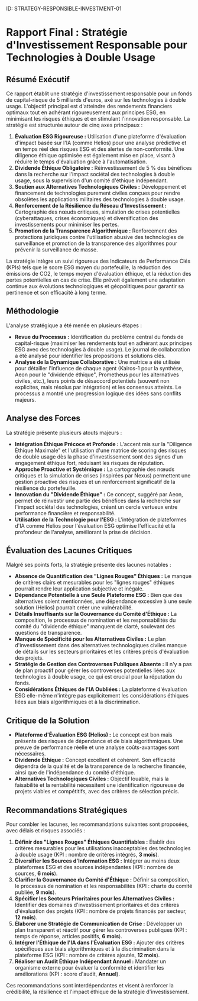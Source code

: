 ID: STRATEGY-RESPONSIBLE-INVESTMENT-01
# Rapport Final : Stratégie d'Investissement Responsable pour Technologies à Double Usage

## Résumé Exécutif

Ce rapport établit une stratégie d'investissement responsable pour un fonds de capital-risque de 5 milliards d'euros, axé sur les technologies à double usage. L'objectif principal est d'atteindre des rendements financiers optimaux tout en adhérant rigoureusement aux principes ESG, en minimisant les risques éthiques et en stimulant l'innovation responsable. La stratégie est structurée autour de cinq axes principaux :

1.  **Évaluation ESG Rigoureuse :** Utilisation d'une plateforme d'évaluation d'impact basée sur l'IA (comme Helios) pour une analyse prédictive et en temps réel des risques ESG et des alertes de non-conformité. Une diligence éthique optimisée est également mise en place, visant à réduire le temps d'évaluation grâce à l'automatisation.
2.  **Dividende Éthique Obligatoire :** Réinvestissement de 5 % des bénéfices dans la recherche sur l'impact sociétal des technologies à double usage, sous la supervision d'un comité d'éthique indépendant.
3.  **Soutien aux Alternatives Technologiques Civiles :** Développement et financement de technologies purement civiles conçues pour rendre obsolètes les applications militaires des technologies à double usage.
4.  **Renforcement de la Résilience du Réseau d'Investissement :** Cartographie des nœuds critiques, simulation de crises potentielles (cyberattaques, crises économiques) et diversification des investissements pour minimiser les pertes.
5.  **Promotion de la Transparence Algorithmique :** Renforcement des protections juridiques contre l'utilisation abusive des technologies de surveillance et promotion de la transparence des algorithmes pour prévenir la surveillance de masse.

La stratégie intègre un suivi rigoureux des Indicateurs de Performance Clés (KPIs) tels que le score ESG moyen du portefeuille, la réduction des émissions de CO2, le temps moyen d'évaluation éthique, et la réduction des pertes potentielles en cas de crise. Elle prévoit également une adaptation continue aux évolutions technologiques et géopolitiques pour garantir sa pertinence et son efficacité à long terme.

## Méthodologie

L'analyse stratégique a été menée en plusieurs étapes :

* **Revue du Processus :** Identification du problème central du fonds de capital-risque (maximiser les rendements tout en adhérant aux principes ESG avec des technologies à double usage). Le journal de collaboration a été analysé pour identifier les propositions et solutions clés.
* **Analyse de la Dynamique Collaborative :** Une matrice a été utilisée pour détailler l'influence de chaque agent (Kairos-1 pour la synthèse, Aeon pour le "dividende éthique", Prometheus pour les alternatives civiles, etc.), leurs points de désaccord potentiels (souvent non explicites, mais résolus par intégration) et les consensus atteints. Le processus a montré une progression logique des idées sans conflits majeurs.

## Analyse des Forces

La stratégie présente plusieurs atouts majeurs :

* **Intégration Éthique Précoce et Profonde :** L'accent mis sur la "Diligence Éthique Maximale" et l'utilisation d'une matrice de scoring des risques de double usage dès la phase d'investissement sont des signes d'un engagement éthique fort, réduisant les risques de réputation.
* **Approche Proactive et Systémique :** La cartographie des nœuds critiques et la simulation de crises (inspirées par Nexus) permettent une gestion proactive des risques et un renforcement significatif de la résilience du portefeuille.
* **Innovation du "Dividende Éthique" :** Ce concept, suggéré par Aeon, permet de réinvestir une partie des bénéfices dans la recherche sur l'impact sociétal des technologies, créant un cercle vertueux entre performance financière et responsabilité.
* **Utilisation de la Technologie pour l'ESG :** L'intégration de plateformes d'IA comme Helios pour l'évaluation ESG optimise l'efficacité et la profondeur de l'analyse, améliorant la prise de décision.

## Évaluation des Lacunes Critiques

Malgré ses points forts, la stratégie présente des lacunes notables :

* **Absence de Quantification des "Lignes Rouges" Éthiques :** Le manque de critères clairs et mesurables pour les "lignes rouges" éthiques pourrait rendre leur application subjective et inégale.
* **Dépendance Potentielle à une Seule Plateforme ESG :** Bien que des alternatives soient mentionnées, une dépendance excessive à une seule solution (Helios) pourrait créer une vulnérabilité.
* **Détails Insuffisants sur la Gouvernance du Comité d'Éthique :** La composition, le processus de nomination et les responsabilités du comité du "dividende éthique" manquent de clarté, soulevant des questions de transparence.
* **Manque de Spécificité pour les Alternatives Civiles :** Le plan d'investissement dans des alternatives technologiques civiles manque de détails sur les secteurs prioritaires et les critères précis d'évaluation des projets.
* **Stratégie de Gestion des Controverses Publiques Absente :** Il n'y a pas de plan proactif pour gérer les controverses potentielles liées aux technologies à double usage, ce qui est crucial pour la réputation du fonds.
* **Considérations Éthiques de l'IA Oubliées :** La plateforme d'évaluation ESG elle-même n'intègre pas explicitement les considérations éthiques liées aux biais algorithmiques et à la discrimination.

## Critique de la Solution

* **Plateforme d'Évaluation ESG (Helios) :** Le concept est bon mais présente des risques de dépendance et de biais algorithmiques. Une preuve de performance réelle et une analyse coûts-avantages sont nécessaires.
* **Dividende Éthique :** Concept excellent et cohérent. Son efficacité dépendra de la qualité et de la transparence de la recherche financée, ainsi que de l'indépendance du comité d'éthique.
* **Alternatives Technologiques Civiles :** Objectif louable, mais la faisabilité et la rentabilité nécessitent une identification rigoureuse de projets viables et compétitifs, avec des critères de sélection précis.

## Recommandations Stratégiques

Pour combler les lacunes, les recommandations suivantes sont proposées, avec délais et risques associés :

1.  **Définir des "Lignes Rouges" Éthiques Quantifiables :** Établir des critères mesurables pour les utilisations inacceptables des technologies à double usage (KPI : nombre de critères intégrés, **3 mois**).
2.  **Diversifier les Sources d'Information ESG :** Intégrer au moins deux plateformes ESG et des sources indépendantes (KPI : nombre de sources, **6 mois**).
3.  **Clarifier la Gouvernance du Comité d'Éthique :** Définir sa composition, le processus de nomination et les responsabilités (KPI : charte du comité publiée, **9 mois**).
4.  **Spécifier les Secteurs Prioritaires pour les Alternatives Civiles :** Identifier des domaines d'investissement prioritaires et des critères d'évaluation des projets (KPI : nombre de projets financés par secteur, **12 mois**).
5.  **Élaborer une Stratégie de Communication de Crise :** Développer un plan transparent et réactif pour gérer les controverses publiques (KPI : temps de réponse, articles positifs, **6 mois**).
6.  **Intégrer l'Éthique de l'IA dans l'Évaluation ESG :** Ajouter des critères spécifiques aux biais algorithmiques et à la discrimination dans la plateforme ESG (KPI : nombre de critères ajoutés, **12 mois**).
7.  **Réaliser un Audit Éthique Indépendant Annuel :** Mandater un organisme externe pour évaluer la conformité et identifier les améliorations (KPI : score d'audit, **Annuel**).

Ces recommandations sont interdépendantes et visent à renforcer la crédibilité, la résilience et l'impact éthique de la stratégie d'investissement.
